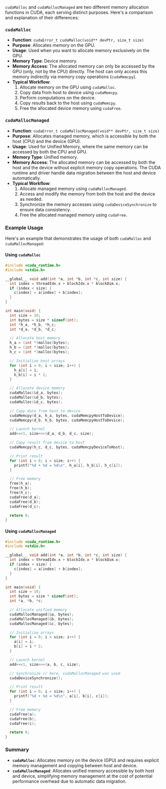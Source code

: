 `cudaMalloc` and `cudaMallocManaged` are two different memory allocation functions in CUDA, each serving distinct purposes. Here's a comparison and explanation of their differences:

### `cudaMalloc`

- **Function**: `cudaError_t cudaMalloc(void** devPtr, size_t size)`
- **Purpose**: Allocates memory on the GPU.
- **Usage**: Used when you want to allocate memory exclusively on the GPU.
- **Memory Type**: Device memory.
- **Memory Access**: The allocated memory can only be accessed by the GPU (only, not by the CPU) directly. The host can only access this memory indirectly via memory copy operations (`cudaMemcpy`).
- **Typical Workflow**:
  1. Allocate memory on the GPU using `cudaMalloc`.
  2. Copy data from host to device using `cudaMemcpy`.
  3. Perform computations on the device.
  4. Copy results back to the host using `cudaMemcpy`.
  5. Free the allocated device memory using `cudaFree`.

### `cudaMallocManaged`

- **Function**: `cudaError_t cudaMallocManaged(void** devPtr, size_t size)`
- **Purpose**: Allocates managed memory, which is accessible by both the host (CPU) and the device (GPU).
- **Usage**: Used for Unified Memory, where the same memory can be accessed by both the CPU and GPU.
- **Memory Type**: Unified memory.
- **Memory Access**: The allocated memory can be accessed by both the host and the device without explicit memory copy operations. The CUDA runtime and driver handle data migration between the host and device automatically.
- **Typical Workflow**:
  1. Allocate managed memory using `cudaMallocManaged`.
  2. Access and modify the memory from both the host and the device as needed.
  3. Synchronize the memory accesses using `cudaDeviceSynchronize` to ensure data consistency.
  4. Free the allocated managed memory using `cudaFree`.

### Example Usage

Here's an example that demonstrates the usage of both `cudaMalloc` and `cudaMallocManaged`:

#### Using `cudaMalloc`

```c
#include <cuda_runtime.h>
#include <stdio.h>

__global__ void add(int *a, int *b, int *c, int size) {
  int index = threadIdx.x + blockIdx.x * blockDim.x;
  if (index < size) {
    c[index] = a[index] + b[index];
  }
}

int main(void) {
  int size = 10;
  int bytes = size * sizeof(int);
  int *h_a, *h_b, *h_c;
  int *d_a, *d_b, *d_c;

  // Allocate host memory
  h_a = (int *)malloc(bytes);
  h_b = (int *)malloc(bytes);
  h_c = (int *)malloc(bytes);

  // Initialize host arrays
  for (int i = 0; i < size; i++) {
    h_a[i] = i;
    h_b[i] = i * 2;
  }

  // Allocate device memory
  cudaMalloc(&d_a, bytes);
  cudaMalloc(&d_b, bytes);
  cudaMalloc(&d_c, bytes);

  // Copy data from host to device
  cudaMemcpy(d_a, h_a, bytes, cudaMemcpyHostToDevice);
  cudaMemcpy(d_b, h_b, bytes, cudaMemcpyHostToDevice);

  // Launch kernel
  add<<<1, size>>>(d_a, d_b, d_c, size);

  // Copy result from device to host
  cudaMemcpy(h_c, d_c, bytes, cudaMemcpyDeviceToHost);

  // Print result
  for (int i = 0; i < size; i++) {
    printf("%d + %d = %d\n", h_a[i], h_b[i], h_c[i]);
  }

  // Free memory
  free(h_a);
  free(h_b);
  free(h_c);
  cudaFree(d_a);
  cudaFree(d_b);
  cudaFree(d_c);

  return 0;
}
```

#### Using `cudaMallocManaged`

```c
#include <cuda_runtime.h>
#include <stdio.h>

__global__ void add(int *a, int *b, int *c, int size) {
  int index = threadIdx.x + blockIdx.x * blockDim.x;
  if (index < size) {
    c[index] = a[index] + b[index];
  }
}

int main(void) {
  int size = 10;
  int bytes = size * sizeof(int);
  int *a, *b, *c;

  // Allocate unified memory
  cudaMallocManaged(&a, bytes);
  cudaMallocManaged(&b, bytes);
  cudaMallocManaged(&c, bytes);

  // Initialize arrays
  for (int i = 0; i < size; i++) {
    a[i] = i;
    b[i] = i * 2;
  }

  // Launch kernel
  add<<<1, size>>>(a, b, c, size);

  // Synchronize // here, cudaMallocManaged was used
  cudaDeviceSynchronize();

  // Print result
  for (int i = 0; i < size; i++) {
    printf("%d + %d = %d\n", a[i], b[i], c[i]);
  }

  // Free memory
  cudaFree(a);
  cudaFree(b);
  cudaFree(c);

  return 0;
}
```

### Summary

- **`cudaMalloc`**: Allocates memory on the device (GPU) and requires explicit memory management and copying between host and device.
- **`cudaMallocManaged`**: Allocates unified memory accessible by both host and device, simplifying memory management at the cost of potential performance overhead due to automatic data migration.